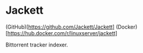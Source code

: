 # Jackett

(GitHub)[https://github.com/Jackett/Jackett]
(Docker)[https://hub.docker.com/r/linuxserver/jackett]

Bittorrent tracker indexer.